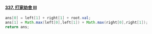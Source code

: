 #### [337. 打家劫舍 III](https://leetcode-cn.com/problems/house-robber-iii/)



```java
ans[0] = left[1] + right[1] + root.val;
ans[1] = Math.max(left[0],left[1]) + Math.max(right[0],right[1]);
return ans;
```

